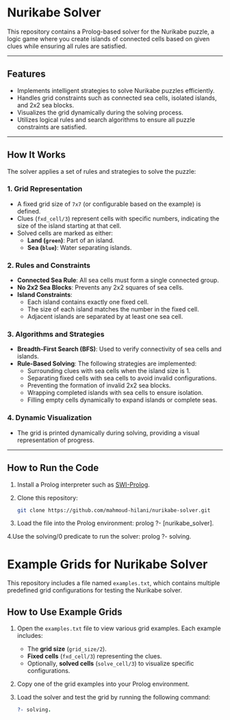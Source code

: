 # Nurikabe Solver

This repository contains a Prolog-based solver for the Nurikabe puzzle, a logic game where you create islands of connected cells based on given clues while ensuring all rules are satisfied.

---

## Features

- Implements intelligent strategies to solve Nurikabe puzzles efficiently.
- Handles grid constraints such as connected sea cells, isolated islands, and 2x2 sea blocks.
- Visualizes the grid dynamically during the solving process.
- Utilizes logical rules and search algorithms to ensure all puzzle constraints are satisfied.

---

## How It Works

The solver applies a set of rules and strategies to solve the puzzle:

### 1. **Grid Representation**

- A fixed grid size of `7x7` (or configurable based on the example) is defined.
- Clues (`fxd_cell/3`) represent cells with specific numbers, indicating the size of the island starting at that cell.
- Solved cells are marked as either:
  - **Land (`green`)**: Part of an island.
  - **Sea (`blue`)**: Water separating islands.

### 2. **Rules and Constraints**

- **Connected Sea Rule**: All sea cells must form a single connected group.
- **No 2x2 Sea Blocks**: Prevents any 2x2 squares of sea cells.
- **Island Constraints**:
  - Each island contains exactly one fixed cell.
  - The size of each island matches the number in the fixed cell.
  - Adjacent islands are separated by at least one sea cell.

### 3. **Algorithms and Strategies**

- **Breadth-First Search (BFS)**: Used to verify connectivity of sea cells and islands.
- **Rule-Based Solving**: The following strategies are implemented:
  - Surrounding clues with sea cells when the island size is 1.
  - Separating fixed cells with sea cells to avoid invalid configurations.
  - Preventing the formation of invalid 2x2 sea blocks.
  - Wrapping completed islands with sea cells to ensure isolation.
  - Filling empty cells dynamically to expand islands or complete seas.

### 4. **Dynamic Visualization**

- The grid is printed dynamically during solving, providing a visual representation of progress.

---

## How to Run the Code

1. Install a Prolog interpreter such as [SWI-Prolog](https://www.swi-prolog.org/).
2. Clone this repository:

   ```bash
   git clone https://github.com/mahmoud-hilani/nurikabe-solver.git

   ```

3. Load the file into the Prolog environment:
   prolog
   ?- [nurikabe_solver].

4.Use the solving/0 predicate to run the solver:
prolog
?- solving.

# Example Grids for Nurikabe Solver

This repository includes a file named `examples.txt`, which contains multiple predefined grid configurations for testing the Nurikabe solver.

## How to Use Example Grids

1. Open the `examples.txt` file to view various grid examples. Each example includes:

   - The **grid size** (`grid_size/2`).
   - **Fixed cells** (`fxd_cell/3`) representing the clues.
   - Optionally, **solved cells** (`solve_cell/3`) to visualize specific configurations.

2. Copy one of the grid examples into your Prolog environment.

3. Load the solver and test the grid by running the following command:
   ```prolog
   ?- solving.
   ```
